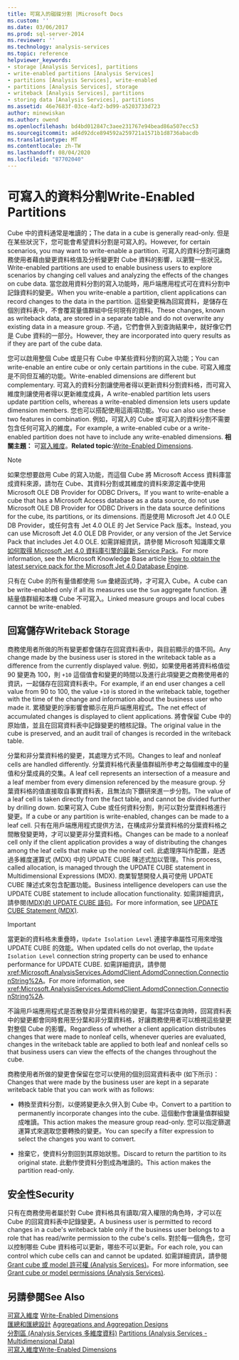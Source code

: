```yaml
---
title: 可寫入的磁碟分割 |Microsoft Docs
ms.custom: ''
ms.date: 03/06/2017
ms.prod: sql-server-2014
ms.reviewer: ''
ms.technology: analysis-services
ms.topic: reference
helpviewer_keywords:
- storage [Analysis Services], partitions
- write-enabled partitions [Analysis Services]
- partitions [Analysis Services], write-enabled
- partitions [Analysis Services], storage
- writeback [Analysis Services], partitions
- storing data [Analysis Services], partitions
ms.assetid: 46e7683f-03ce-4af2-bd99-a5203733d723
author: minewiskan
ms.author: owend
ms.openlocfilehash: bd4bd012847c3aee231767e94bead86a507ecc53
ms.sourcegitcommit: ad4d92dce894592a259721a1571b1d8736abacdb
ms.translationtype: MT
ms.contentlocale: zh-TW
ms.lasthandoff: 08/04/2020
ms.locfileid: "87702040"
---
```

# <a name="write-enabled-partitions"></a><span data-ttu-id="91184-102">可寫入的資料分割</span><span class="sxs-lookup"><span data-stu-id="91184-102">Write-Enabled Partitions</span></span>
  <span data-ttu-id="91184-103">Cube 中的資料通常是唯讀的；</span><span class="sxs-lookup"><span data-stu-id="91184-103">The data in a cube is generally read-only.</span></span> <span data-ttu-id="91184-104">但是在某些狀況下，您可能會希望資料分割是可寫入的。</span><span class="sxs-lookup"><span data-stu-id="91184-104">However, for certain scenarios, you may want to write-enable a partition.</span></span> <span data-ttu-id="91184-105">可寫入的資料分割可讓商務使用者藉由變更資料格值及分析變更對 Cube 資料的影響，以瀏覽一些狀況。</span><span class="sxs-lookup"><span data-stu-id="91184-105">Write-enabled partitions are used to enable business users to explore scenarios by changing cell values and analyzing the effects of the changes on cube data.</span></span> <span data-ttu-id="91184-106">當您啟用資料分割的寫入功能時，用戶端應用程式可在資料分割中記錄資料的變更。</span><span class="sxs-lookup"><span data-stu-id="91184-106">When you write-enable a partition, client applications can record changes to the data in the partition.</span></span> <span data-ttu-id="91184-107">這些變更稱為回寫資料，是儲存在個別資料表中，不會覆寫量值群組中任何現有的資料。</span><span class="sxs-lookup"><span data-stu-id="91184-107">These changes, known as writeback data, are stored in a separate table and do not overwrite any existing data in a measure group.</span></span> <span data-ttu-id="91184-108">不過，它們會併入到查詢結果中，就好像它們是 Cube 資料的一部分。</span><span class="sxs-lookup"><span data-stu-id="91184-108">However, they are incorporated into query results as if they are part of the cube data.</span></span>  
  
 <span data-ttu-id="91184-109">您可以啟用整個 Cube 或是只有 Cube 中某些資料分割的寫入功能；</span><span class="sxs-lookup"><span data-stu-id="91184-109">You can write-enable an entire cube or only certain partitions in the cube.</span></span> <span data-ttu-id="91184-110">可寫入維度是不同但互補的功能。</span><span class="sxs-lookup"><span data-stu-id="91184-110">Write-enabled dimensions are different but complementary.</span></span> <span data-ttu-id="91184-111">可寫入的資料分割讓使用者得以更新資料分割資料格，而可寫入維度則讓使用者得以更新維度成員，</span><span class="sxs-lookup"><span data-stu-id="91184-111">A write-enabled partition lets users update partition cells, whereas a write-enabled dimension lets users update dimension members.</span></span> <span data-ttu-id="91184-112">您也可以搭配使用這兩項功能。</span><span class="sxs-lookup"><span data-stu-id="91184-112">You can also use these two features in combination.</span></span> <span data-ttu-id="91184-113">例如，可寫入的 Cube 或可寫入的資料分割不需要包含任何可寫入的維度。</span><span class="sxs-lookup"><span data-stu-id="91184-113">For example, a write-enabled cube or a write-enabled partition does not have to include any write-enabled dimensions.</span></span> <span data-ttu-id="91184-114">**相關主題：** 可[寫入維度](../multidimensional-models-olap-logical-dimension-objects/write-enabled-dimensions.md)。</span><span class="sxs-lookup"><span data-stu-id="91184-114">**Related topic:**[Write-Enabled Dimensions](../multidimensional-models-olap-logical-dimension-objects/write-enabled-dimensions.md).</span></span>  
  
> [!NOTE]  
>  <span data-ttu-id="91184-115">如果您想要啟用 Cube 的寫入功能，而這個 Cube 將 Microsoft Access 資料庫當成資料來源，請勿在 Cube、其資料分割或其維度的資料來源定義中使用 Microsoft OLE DB Provider for ODBC Drivers。</span><span class="sxs-lookup"><span data-stu-id="91184-115">If you want to write-enable a cube that has a Microsoft Access database as a data source, do not use Microsoft OLE DB Provider for ODBC Drivers in the data source definitions for the cube, its partitions, or its dimensions.</span></span> <span data-ttu-id="91184-116">而是使用 Microsoft Jet 4.0 OLE DB Provider，或任何含有 Jet 4.0 OLE 的 Jet Service Pack 版本。</span><span class="sxs-lookup"><span data-stu-id="91184-116">Instead, you can use Microsoft Jet 4.0 OLE DB Provider, or any version of the Jet Service Pack that includes Jet 4.0 OLE.</span></span> <span data-ttu-id="91184-117">如需詳細資訊，請參閱 Microsoft 知識庫文章[如何取得 Microsoft Jet 4.0 資料庫引擎的最新 Service Pack](https://support.microsoft.com/?kbid=239114)。</span><span class="sxs-lookup"><span data-stu-id="91184-117">For more information, see the Microsoft Knowledge Base article [How to obtain the latest service pack for the Microsoft Jet 4.0 Database Engine](https://support.microsoft.com/?kbid=239114).</span></span>  
  
 <span data-ttu-id="91184-118">只有在 Cube 的所有量值都使用 `Sum` 彙總函式時，才可寫入 Cube。</span><span class="sxs-lookup"><span data-stu-id="91184-118">A cube can be write-enabled only if all its measures use the `Sum` aggregate function.</span></span> <span data-ttu-id="91184-119">連結量值群組和本機 Cube 不可寫入。</span><span class="sxs-lookup"><span data-stu-id="91184-119">Linked measure groups and local cubes cannot be write-enabled.</span></span>  
  
## <a name="writeback-storage"></a><span data-ttu-id="91184-120">回寫儲存</span><span class="sxs-lookup"><span data-stu-id="91184-120">Writeback Storage</span></span>  
 <span data-ttu-id="91184-121">商務使用者所做的所有變更都會儲存在回寫資料表中，與目前顯示的值不同。</span><span class="sxs-lookup"><span data-stu-id="91184-121">Any change made by the business user is stored in the writeback table as a difference from the currently displayed value.</span></span> <span data-ttu-id="91184-122">例如，如果使用者將資料格值從 90 變更為 100，則 `+10` 這個值會和變更的時間以及進行此項變更之商務使用者的資訊，一起儲存在回寫資料表中。</span><span class="sxs-lookup"><span data-stu-id="91184-122">For example, if an end user changes a cell value from 90 to 100, the value `+10` is stored in the writeback table, together with the time of the change and information about the business user who made it.</span></span> <span data-ttu-id="91184-123">累積變更的淨影響會顯示在用戶端應用程式。</span><span class="sxs-lookup"><span data-stu-id="91184-123">The net effect of accumulated changes is displayed to client applications.</span></span> <span data-ttu-id="91184-124">將會保留 Cube 中的原始值，並且在回寫資料表中記錄變更的稽核記錄。</span><span class="sxs-lookup"><span data-stu-id="91184-124">The original value in the cube is preserved, and an audit trail of changes is recorded in the writeback table.</span></span>  
  
 <span data-ttu-id="91184-125">分葉和非分葉資料格的變更，其處理方式不同。</span><span class="sxs-lookup"><span data-stu-id="91184-125">Changes to leaf and nonleaf cells are handled differently.</span></span> <span data-ttu-id="91184-126">分葉資料格代表量值群組所參考之每個維度中的量值和分葉成員的交集。</span><span class="sxs-lookup"><span data-stu-id="91184-126">A leaf cell represents an intersection of a measure and a leaf member from every dimension referenced by the measure group.</span></span> <span data-ttu-id="91184-127">分葉資料格的值直接取自事實資料表，且無法向下鑽研來進一步分割。</span><span class="sxs-lookup"><span data-stu-id="91184-127">The value of a leaf cell is taken directly from the fact table, and cannot be divided further by drilling down.</span></span> <span data-ttu-id="91184-128">如果可寫入 Cube 或任何資料分割，則可以對分葉資料格進行變更。</span><span class="sxs-lookup"><span data-stu-id="91184-128">If a cube or any partition is write-enabled, changes can be made to a leaf cell.</span></span> <span data-ttu-id="91184-129">只有在用戶端應用程式提供方法，在構成非分葉資料格的分葉資料格之間散發變更時，才可以變更非分葉資料格。</span><span class="sxs-lookup"><span data-stu-id="91184-129">Changes can be made to a nonleaf cell only if the client application provides a way of distributing the changes among the leaf cells that make up the nonleaf cell.</span></span> <span data-ttu-id="91184-130">此處理序叫作配置，是透過多維度運算式 (MDX) 中的 UPDATE CUBE 陳述式加以管理。</span><span class="sxs-lookup"><span data-stu-id="91184-130">This process, called allocation, is managed through the UPDATE CUBE statement in Multidimensional Expressions (MDX).</span></span> <span data-ttu-id="91184-131">商業智慧開發人員可使用 UPDATE CUBE 陳述式來包含配置功能。</span><span class="sxs-lookup"><span data-stu-id="91184-131">Business intelligence developers can use the UPDATE CUBE statement to include allocation functionality.</span></span> <span data-ttu-id="91184-132">如需詳細資訊，請參閱[&#40;MDX&#41;的 UPDATE CUBE 語句](/sql/mdx/mdx-data-manipulation-update-cube)。</span><span class="sxs-lookup"><span data-stu-id="91184-132">For more information, see [UPDATE CUBE Statement &#40;MDX&#41;](/sql/mdx/mdx-data-manipulation-update-cube).</span></span>  
  
> [!IMPORTANT]  
>  <span data-ttu-id="91184-133">當更新的資料格未重疊時，`Update Isolation Level` 連接字串屬性可用來增強 UPDATE CUBE 的效能。</span><span class="sxs-lookup"><span data-stu-id="91184-133">When updated cells do not overlap, the `Update Isolation Level` connection string property can be used to enhance performance for UPDATE CUBE.</span></span> <span data-ttu-id="91184-134">如需詳細資訊，請參閱<xref:Microsoft.AnalysisServices.AdomdClient.AdomdConnection.ConnectionString%2A>。</span><span class="sxs-lookup"><span data-stu-id="91184-134">For more information, see <xref:Microsoft.AnalysisServices.AdomdClient.AdomdConnection.ConnectionString%2A>.</span></span>  
  
 <span data-ttu-id="91184-135">不論用戶端應用程式是否散發非分葉資料格的變更，每當評估查詢時，回寫資料表中的變更都會同時套用至分葉和非分葉資料格，好讓商務使用者可以檢視這些變更對整個 Cube 的影響。</span><span class="sxs-lookup"><span data-stu-id="91184-135">Regardless of whether a client application distributes changes that were made to nonleaf cells, whenever queries are evaluated, changes in the writeback table are applied to both leaf and nonleaf cells so that business users can view the effects of the changes throughout the cube.</span></span>  
  
 <span data-ttu-id="91184-136">商務使用者所做的變更會保留在您可以使用的個別回寫資料表中 (如下所示)：</span><span class="sxs-lookup"><span data-stu-id="91184-136">Changes that were made by the business user are kept in a separate writeback table that you can work with as follows:</span></span>  
  
-   <span data-ttu-id="91184-137">轉換至資料分割，以便將變更永久併入到 Cube 中。</span><span class="sxs-lookup"><span data-stu-id="91184-137">Convert to a partition to permanently incorporate changes into the cube.</span></span> <span data-ttu-id="91184-138">這個動作會讓量值群組變成唯讀。</span><span class="sxs-lookup"><span data-stu-id="91184-138">This action makes the measure group read-only.</span></span> <span data-ttu-id="91184-139">您可以指定篩選運算式來選取您要轉換的變更。</span><span class="sxs-lookup"><span data-stu-id="91184-139">You can specify a filter expression to select the changes you want to convert.</span></span>  
  
-   <span data-ttu-id="91184-140">捨棄它，使資料分割回到其原始狀態。</span><span class="sxs-lookup"><span data-stu-id="91184-140">Discard to return the partition to its original state.</span></span> <span data-ttu-id="91184-141">此動作使資料分割成為唯讀的。</span><span class="sxs-lookup"><span data-stu-id="91184-141">This action makes the partition read-only.</span></span>  
  
## <a name="security"></a><span data-ttu-id="91184-142">安全性</span><span class="sxs-lookup"><span data-stu-id="91184-142">Security</span></span>  
 <span data-ttu-id="91184-143">只有在商務使用者屬於對 Cube 資料格具有讀取/寫入權限的角色時，才可以在 Cube 的回寫資料表中記錄變更。</span><span class="sxs-lookup"><span data-stu-id="91184-143">A business user is permitted to record changes in a cube's writeback table only if the business user belongs to a role that has read/write permission to the cube's cells.</span></span> <span data-ttu-id="91184-144">對於每一個角色，您可以控制哪些 Cube 資料格可以更新，哪些不可以更新。</span><span class="sxs-lookup"><span data-stu-id="91184-144">For each role, you can control which cube cells can and cannot be updated.</span></span> <span data-ttu-id="91184-145">如需詳細資訊，請參閱[Grant cube 或 model 許可權 &#40;Analysis Services&#41;](../multidimensional-models/grant-cube-or-model-permissions-analysis-services.md)。</span><span class="sxs-lookup"><span data-stu-id="91184-145">For more information, see [Grant cube or model permissions &#40;Analysis Services&#41;](../multidimensional-models/grant-cube-or-model-permissions-analysis-services.md).</span></span>  
  
## <a name="see-also"></a><span data-ttu-id="91184-146">另請參閱</span><span class="sxs-lookup"><span data-stu-id="91184-146">See Also</span></span>  
 <span data-ttu-id="91184-147">[可寫入維度](../multidimensional-models-olap-logical-dimension-objects/write-enabled-dimensions.md) </span><span class="sxs-lookup"><span data-stu-id="91184-147">[Write-Enabled Dimensions](../multidimensional-models-olap-logical-dimension-objects/write-enabled-dimensions.md) </span></span>  
 <span data-ttu-id="91184-148">[匯總和匯總設計](../multidimensional-models-olap-logical-cube-objects/aggregations-and-aggregation-designs.md) </span><span class="sxs-lookup"><span data-stu-id="91184-148">[Aggregations and Aggregation Designs](../multidimensional-models-olap-logical-cube-objects/aggregations-and-aggregation-designs.md) </span></span>  
 <span data-ttu-id="91184-149">[分割區 &#40;Analysis Services 多維度資料&#41;](../multidimensional-models-olap-logical-cube-objects/partitions-analysis-services-multidimensional-data.md) </span><span class="sxs-lookup"><span data-stu-id="91184-149">[Partitions &#40;Analysis Services - Multidimensional Data&#41;](../multidimensional-models-olap-logical-cube-objects/partitions-analysis-services-multidimensional-data.md) </span></span>  
 [<span data-ttu-id="91184-150">可寫入維度</span><span class="sxs-lookup"><span data-stu-id="91184-150">Write-Enabled Dimensions</span></span>](../multidimensional-models-olap-logical-dimension-objects/write-enabled-dimensions.md)  
  
  
